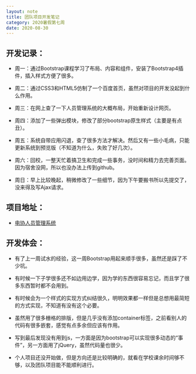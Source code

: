 ```yaml
---
layout: note
title: 团队项目开发笔记
category: 2020暑假第七周
date: 2020-08-30
---
```


## 开发记录：
* 周一：通过Bootstrap课程学习了布局、内容和组件，安装了Bootstrap4插件，插入样式方便了很多。

* 周二：通过CSS3和HTML5仿制了一个百度首页，虽然对项目的开发没起到什么作用。
* 周三：在网上查了一下人员管理系统的大概布局，开始重新设计网页。
* 周四：添加了一些弹出模块，修改了部分bootstrap原生样式（主要是有点丑）。
* 周五：系统自带应用闪退，查了很多方法才解决。然后又有一些小毛病，只能更新系统到预览版（不知道为什么，失败了好几次）。
* 周六：回校，一整天忙着搞卫生和完成一些事务，没时间和精力去完善页面。因为宿舍没网，所以也没办法上传到github。
* 周日：早上比较晚起，稍微修改了一些细节，因为下午要搬书所以先提交了，没来得及写Ajax请求。

## 项目地址：
* [电协人员管理系统](https://github.com/1184197761/ELC-Personal-management-system)

## 开发体会：
* 有了上一周试水的经验，这一周Bootstrap用起来顺手很多，虽然还是踩了不少坑。

* 有时候一下子学很多还不如边用边学，因为学的东西很容易忘记，而且学了很多东西暂时都不会用到。
* 有时候会为一个样式的实现方式纠结很久，明明效果都一样但是总想用最简短的方式实现，不知道有没有这个必要。
* 虽然用了很多栅格的排版，但是几乎没有添加container标签，之前看别人的代码有很多嵌套，感觉有点多余但应该有作用。
* 写到最后发现没有用到js，一方面是因为bootstrap可以实现很多动态的“事件”，另一方面用了jQuery，虽然代码量也很少。
* 个人项目还没开始做，但是方向还是比较明确的，就看在学校课余时间够不够，以及团队项目能不能顺利进行。